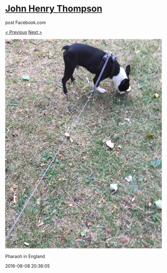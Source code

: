 # [John Henry Thompson](../README.md)
post Facebook.com

[< Previous](2016-08-08-2.md) [Next >](2016-08-08-4.md)

[![](../media/2016-08-08/Pharaoh-in-England-2.jpg)](../README.md)

Pharaoh in England

2016-08-08 20:36:05